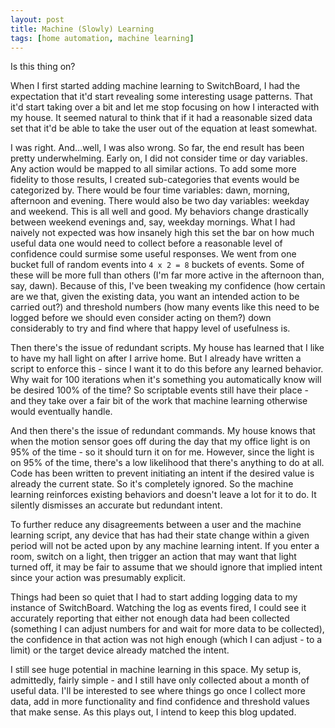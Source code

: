 ```yaml
---
layout: post
title: Machine (Slowly) Learning
tags: [home automation, machine learning]
---
```


Is this thing on?

When I first started adding machine learning to SwitchBoard, I had the expectation that it'd start revealing some interesting usage patterns.  That it'd start taking over a bit and let me stop focusing on how I interacted with my house.  It seemed natural to think that if it had a reasonable sized data set that it'd be able to take the user out of the equation at least somewhat.

I was right.  And...well, I was also wrong.  So far, the end result has been pretty underwhelming.  Early on, I did not consider time or day variables.  Any action would be mapped to all similar actions.  To add some more fidelity to those results, I created sub-categories that events would be categorized by.  There would be four time variables: dawn, morning, afternoon and evening.  There would also be two day variables: weekday and weekend.  This is all well and good.  My behaviors change drastically between weekend evenings and, say, weekday mornings.  What I had naively not expected was how insanely high this set the bar on how much useful data one would need to collect before a reasonable level of confidence could surmise some useful responses.  We went from one bucket full of random events into `4 x 2 = 8` buckets of events.  Some of these will be more full than others (I'm far more active in the afternoon than, say, dawn).  Because of this, I've been tweaking my confidence (how certain are we that, given the existing data, you want an intended action to be carried out?) and threshold numbers (how many events like this need to be logged before we should even consider acting on them?) down considerably to try and find where that happy level of usefulness is.

Then there's the issue of redundant scripts.  My house has learned that I like to have my hall light on after I arrive home.  But I already have written a script to enforce this - since I want it to do this before any learned behavior.  Why wait for 100 iterations when it's something you automatically know will be desired 100% of the time?  So scriptable events still have their place - and they take over a fair bit of the work that machine learning otherwise would eventually handle.

And then there's the issue of redundant commands.  My house knows that when the motion sensor goes off during the day that my office light is on 95% of the time - so it should turn it on for me.  However, since the light is on 95% of the time, there's a low likelihood that there's anything to do at all.  Code has been written to prevent initiating an intent if the desired value is already the current state.  So it's completely ignored.  So the machine learning reinforces existing behaviors and doesn't leave a lot for it to do.  It silently dismisses an accurate but redundant intent.

To further reduce any disagreements between a user and the machine learning script, any device that has had their state change within a given period will not be acted upon by any machine learning intent.  If you enter a room, switch on a light, then trigger an action that may want that light turned off, it may be fair to assume that we should ignore that implied intent since your action was presumably explicit.

Things had been so quiet that I had to start adding logging data to my instance of SwitchBoard.  Watching the log as events fired, I could see it accurately reporting that either not enough data had been collected (something I can adjust numbers for and wait for more data to be collected), the confidence in that action was not high enough (which I can adjust - to a limit) or the target device already matched the intent.

I still see huge potential in machine learning in this space.  My setup is, admittedly, fairly simple - and I still have only collected about a month of useful data.  I'll be interested to see where things go once I collect more data, add in more functionality and find confidence and threshold values that make sense.  As this plays out, I intend to keep this blog updated.
